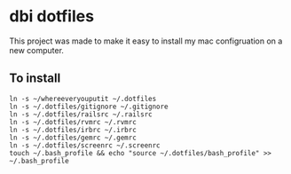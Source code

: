 # dbi dotfiles

This project was made to make it easy to install my mac configruation on a new computer.

## To install

    ln -s ~/whereeveryouputit ~/.dotfiles
    ln -s ~/.dotfiles/gitignore ~/.gitignore
    ln -s ~/.dotfiles/railsrc ~/.railsrc
    ln -s ~/.dotfiles/rvmrc ~/.rvmrc
    ln -s ~/.dotfiles/irbrc ~/.irbrc
    ln -s ~/.dotfiles/gemrc ~/.gemrc
    ln -s ~/.dotfiles/screenrc ~/.screenrc
    touch ~/.bash_profile && echo "source ~/.dotfiles/bash_profile" >> ~/.bash_profile
